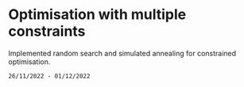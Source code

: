 # Optimisation with multiple constraints
Implemented random search and simulated annealing for constrained optimisation. <br />

`26/11/2022 - 01/12/2022`
